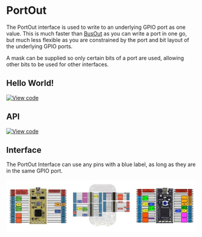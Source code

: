 # PortOut

The PortOut interface is used to write to an underlying GPIO port as one value. This is much faster than [BusOut](BusOut.md) as you can write a port in one go, but much less flexible as you are constrained by the port and bit layout of the underlying GPIO ports.

A mask can be supplied so only certain bits of a port are used, allowing other bits to be used for other interfaces. 

## Hello World!

[![View code](https://www.mbed.com/embed/?url=https://developer.mbed.org/users/mbed_official/code/PortOut_HelloWorld/)](https://developer.mbed.org/users/mbed_official/code/PortOut_HelloWorld/file/9bbfdb1487ff/main.cpp) 

## API

[![View code](https://www.mbed.com/embed/?type=library)](https://developer.mbed.org/users/mbed_official/code/mbed/docs/tip/classmbed_1_1PortOut.html) 

## Interface

The PortOut Interface can use any pins with a blue label, as long as they are in the same GPIO port.

<span class="images">![](../Images/pin_out.jpeg)</span>
